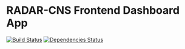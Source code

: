 # RADAR-CNS Frontend Dashboard App

[![Build Status](https://travis-ci.org/RADAR-CNS/RADAR-Dashboard.svg?branch=develop)](https://travis-ci.org/RADAR-CNS/RADAR-Dashboard) [![Dependencies Status](https://david-dm.org/RADAR-CNS/RADAR-Dashboard.svg)](https://david-dm.org/RADAR-CNS/RADAR-Dashboard)
